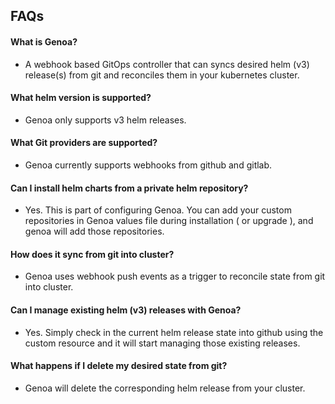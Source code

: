 ## FAQs

#### What is Genoa?
- A webhook based GitOps controller that can syncs desired helm (v3) release(s) from git and reconciles them in your kubernetes cluster.

#### What helm version is supported?
- Genoa only supports v3 helm releases.

#### What Git providers are supported?
- Genoa currently supports webhooks from github and gitlab.

#### Can I install helm charts from a private helm repository?
- Yes. This is part of configuring Genoa. You can add your custom repositories in Genoa values file during installation ( or upgrade ), and genoa will add those repositories.

#### How does it sync from git into cluster?
- Genoa uses webhook push events as a trigger to reconcile state from git into cluster. 

#### Can I manage existing helm (v3) releases with Genoa?
- Yes. Simply check in the current helm release state into github using the custom resource and it will start managing those existing releases.

#### What happens if I delete my desired state from git?
- Genoa will delete the corresponding helm release from your cluster.

